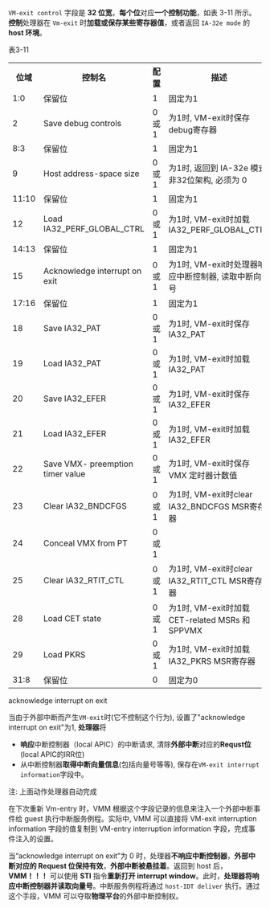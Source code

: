 
`VM-exit control` 字段是 **32 位宽**，**每个位**对应**一个控制功能**，如表 3-11 所示。**控制**处理器在 `Vm-exit` 时**加载或保存某些寄存器值**，或者返回 `IA-32e mode` 的 **host 环境**。

表3-11

<table>
  <tr>
    <th>位域</th>
    <th>控制名</th>
    <th>配置</th>
    <th>描述</th>
  </tr>
  <tr>
    <td>1:0</td>
    <td>保留位</td>
    <td>1</td>
    <td>固定为1</td>
  </tr>
  <tr>
    <td>2</td>
    <td>Save debug controls</td>
    <td>0或1</td>
    <td>为1时, VM-exit时保存debug寄存器</td>
  </tr>
  <tr>
    <td>8:3</td>
    <td>保留位</td>
    <td>1</td>
    <td>固定为1</td>
  </tr>
  <tr>
    <td>9</td>
    <td>Host address-space size</td>
    <td>0或1</td>
    <td>
    为1时, 返回到 IA-32e 模式 <br>
    非32位架构, 必须为 0 
    </td>
  </tr>
  <tr>
    <td>11:10</td>
    <td>保留位</td>
    <td>1</td>
    <td>固定为1</td>
  </tr>
  <tr>
    <td>12</td>
    <td>Load IA32_PERF_GLOBAL_CTRL</td>
    <td>0或1</td>
    <td>
    为1时, VM-exit时加载 IA32_PERF_GLOBAL_CTRL
    </td>
  </tr>
  <tr>
    <td>14:13</td>
    <td>保留位</td>
    <td>1</td>
    <td>固定为1</td>
  </tr>
  <tr>
    <td>15</td>
    <td>Acknowledge interrupt on exit</td>
    <td>0或1</td>
    <td>为1时, VM-exit时处理器响应中断控制器, 读取中断向量号</td>
  </tr>
  <tr>
    <td>17:16</td>
    <td>保留位</td>
    <td>1</td>
    <td>固定为1</td>
  </tr>
  <tr>
    <td>18</td>
    <td>Save IA32_PAT</td>
    <td>0或1</td>
    <td>为1时, VM-exit时保存IA32_PAT</td>
  </tr>
  <tr>
    <td>19</td>
    <td>Load IA32_PAT</td>
    <td>0或1</td>
    <td>为1时, VM-exit时加载IA32_PAT</td>
  </tr>
  <tr>
    <td>20</td>
    <td>Save IA32_EFER</td>
    <td>0或1</td>
    <td>为1时, VM-exit时保存IA32_EFER</td>
  </tr>
  <tr>
    <td>21</td>
    <td>Load IA32_EFER</td>
    <td>0或1</td>
    <td>为1时, VM-exit时加载IA32_EFER</td>
  </tr>
  <tr>
    <td>22</td>
    <td>Save VMX- preemption timer value</td>
    <td>0或1</td>
    <td>为1时, VM-exit时保存 VMX 定时器计数值</td>
  </tr>
  <tr>
    <td>23</td>
    <td>Clear IA32_BNDCFGS</td>
    <td>0或1</td>
    <td>为1时, VM-exit时clear IA32_BNDCFGS MSR寄存器</td>
  </tr>
  <tr>
    <td>24</td>
    <td>Conceal VMX from PT</td>
    <td>0或1</td>
    <td></td>
  </tr>
  <tr>
    <td>25</td>
    <td>Clear IA32_RTIT_CTL</td>
    <td>0或1</td>
    <td>为1时, VM-exit时clear IA32_RTIT_CTL MSR寄存器</td>
  </tr>
  <tr>
    <td>28</td>
    <td>Load CET state</td>
    <td>0或1</td>
    <td>为1时, VM-exit时加载 CET-related MSRs 和 SPPVMX</td>
  </tr>
  <tr>
    <td>29</td>
    <td>Load PKRS</td>
    <td>0或1</td>
    <td>为1时, VM-exit时加载IA32_PKRS MSR寄存器</td>
  </tr>
  <tr>
    <td>31:8</td>
    <td>保留位</td>
    <td>0</td>
    <td>固定为0</td>
  </tr>
</table>



acknowledge interrupt on exit

当由于外部中断而产生`VM-exit`时(它不控制这个行为), 设置了"acknowledge interrupt on exit"为1, **处理器**将

* **响应**中断控制器（local APIC）的中断请求, 清除**外部中断**对应的**Requst位**(local APIC的IRR位) 
* 从中断控制器**取得中断向量信息**(包括向量号等等), 保存在`VM-exit interrupt information`字段中。

注: 上面动作处理器自动完成

在下次重新 Vm-entry 时，VMM 根据这个字段记录的信息来注入一个外部中断事件给 guest 执行中断服务例程。实际中, VMM 可以直接将 VM-exit interruption information 字段的值复制到 VM-entry interruption information 字段，完成事件注入的设置。

当“acknowledge interrupt on exit”为 0 时，处理器**不响应中断控制器**，**外部中断对应的 Request 位保持有效**，**外部中断被悬挂着**。返回到 host 后，**VMM！！！** 可以使用 **STI** 指令**重新打开 interrupt window**。此时，**处理器将响应中断控制器并读取向量号**。中断服务例程将通过 `host-IDT deliver` 执行。通过这个手段，VMM 可以夺取**物理平台**的外部中断控制权。